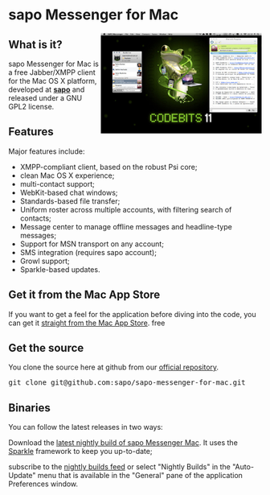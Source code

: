 # sapo Messenger for Mac #

<div class="page-header"></div>

<img src="screenshot.jpg" style="width: 320px; height: auto; float: right;">

## What is it?

<span class="podium">sapo</span> Messenger for Mac is a free Jabber/XMPP client for the Mac OS X platform,
developed at **[sapo][s]** and released under a GNU GPL2 license.


## Features

Major features include:

  * XMPP-compliant client, based on the robust Psi core;
  * clean Mac OS X experience;
  * multi-contact support;
  * WebKit-based chat windows;
  * Standards-based file transfer;
  * Uniform roster across multiple accounts, with filtering search of contacts;
  * Message center to manage offline messages and headline-type messages;
  * Support for MSN transport on any account;
  * SMS integration (requires <span class="podium">sapo</span> account);
  * Growl support;
  * Sparkle-based updates.

## Get it from the Mac App Store

If you want to get a feel for the application before diving into the code, you
can get it [straight from the Mac App Store][1]. free

## Get the source

You clone the source here at github from our [official repository][2].

<pre class="prettyprint">git clone git@github.com:sapo/sapo-messenger-for-mac.git</pre>
    
## Binaries

You can follow the latest releases in two ways:

Download the [latest nightly build of sapo Messenger Mac][3]. It uses the
[Sparkle][4] framework to keep you up-to-date;

subscribe to the [nightly builds feed][5] or select "Nightly Builds" in the
"Auto-Update" menu that is available in the "General" pane of the application
Preferences window.

   [s]: http://www.sapo.pt
   [1]: http://itunes.apple.com/pt/app/sapo-messenger/id438217935?mt=12
   [2]: https://github.com/sapo/sapo-messenger-for-mac
   [3]: http://messenger.sapo.pt/software_update/mac/nightly_builds/SAPO_Messenger-latest_build.zip
   [4]: http://sparkle.andymatuschak.org/
   [5]: http://messenger.sapo.pt/software_update/mac/nightly_builds/appcast_feed.xml
